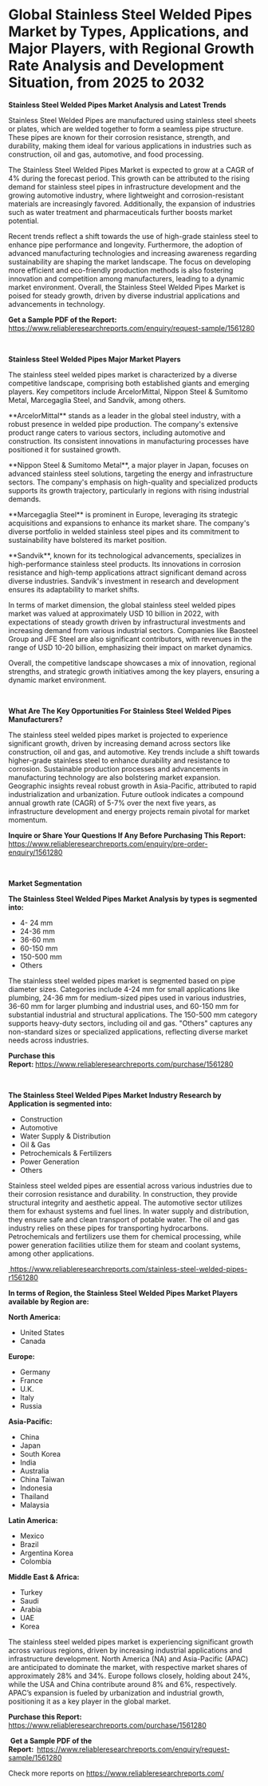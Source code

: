 <p><h1>Global Stainless Steel Welded Pipes Market by Types, Applications, and Major Players, with Regional Growth Rate Analysis and Development Situation, from 2025 to 2032</h1></p><p><strong>Stainless Steel Welded Pipes Market Analysis and Latest Trends</strong></p>
<p><p>Stainless Steel Welded Pipes are manufactured using stainless steel sheets or plates, which are welded together to form a seamless pipe structure. These pipes are known for their corrosion resistance, strength, and durability, making them ideal for various applications in industries such as construction, oil and gas, automotive, and food processing.</p><p>The Stainless Steel Welded Pipes Market is expected to grow at a CAGR of 4% during the forecast period. This growth can be attributed to the rising demand for stainless steel pipes in infrastructure development and the growing automotive industry, where lightweight and corrosion-resistant materials are increasingly favored. Additionally, the expansion of industries such as water treatment and pharmaceuticals further boosts market potential. </p><p>Recent trends reflect a shift towards the use of high-grade stainless steel to enhance pipe performance and longevity. Furthermore, the adoption of advanced manufacturing technologies and increasing awareness regarding sustainability are shaping the market landscape. The focus on developing more efficient and eco-friendly production methods is also fostering innovation and competition among manufacturers, leading to a dynamic market environment. Overall, the Stainless Steel Welded Pipes Market is poised for steady growth, driven by diverse industrial applications and advancements in technology.</p></p>
<p><strong>Get a Sample PDF of the Report:&nbsp;</strong> <a href="https://www.reliableresearchreports.com/enquiry/request-sample/1561280?utm_campaign=3573&utm_medium=2&utm_source=Github&utm_content=ia&utm_term=31032025&utm_id=stainless-steel-welded-pipes">https://www.reliableresearchreports.com/enquiry/request-sample/1561280</a></p>
<p>&nbsp;</p>
<p><strong>Stainless Steel Welded Pipes Major Market Players</strong></p>
<p><p>The stainless steel welded pipes market is characterized by a diverse competitive landscape, comprising both established giants and emerging players. Key competitors include ArcelorMittal, Nippon Steel & Sumitomo Metal, Marcegaglia Steel, and Sandvik, among others.</p><p>**ArcelorMittal** stands as a leader in the global steel industry, with a robust presence in welded pipe production. The company's extensive product range caters to various sectors, including automotive and construction. Its consistent innovations in manufacturing processes have positioned it for sustained growth.</p><p>**Nippon Steel & Sumitomo Metal**, a major player in Japan, focuses on advanced stainless steel solutions, targeting the energy and infrastructure sectors. The company's emphasis on high-quality and specialized products supports its growth trajectory, particularly in regions with rising industrial demands.</p><p>**Marcegaglia Steel** is prominent in Europe, leveraging its strategic acquisitions and expansions to enhance its market share. The company's diverse portfolio in welded stainless steel pipes and its commitment to sustainability have bolstered its market position.</p><p>**Sandvik**, known for its technological advancements, specializes in high-performance stainless steel products. Its innovations in corrosion resistance and high-temp applications attract significant demand across diverse industries. Sandvik's investment in research and development ensures its adaptability to market shifts.</p><p>In terms of market dimension, the global stainless steel welded pipes market was valued at approximately USD 10 billion in 2022, with expectations of steady growth driven by infrastructural investments and increasing demand from various industrial sectors. Companies like Baosteel Group and JFE Steel are also significant contributors, with revenues in the range of USD 10-20 billion, emphasizing their impact on market dynamics. </p><p>Overall, the competitive landscape showcases a mix of innovation, regional strengths, and strategic growth initiatives among the key players, ensuring a dynamic market environment.</p></p>
<p>&nbsp;</p>
<p><strong>What Are The Key Opportunities For Stainless Steel Welded Pipes Manufacturers?</strong></p>
<p><p>The stainless steel welded pipes market is projected to experience significant growth, driven by increasing demand across sectors like construction, oil and gas, and automotive. Key trends include a shift towards higher-grade stainless steel to enhance durability and resistance to corrosion. Sustainable production processes and advancements in manufacturing technology are also bolstering market expansion. Geographic insights reveal robust growth in Asia-Pacific, attributed to rapid industrialization and urbanization. Future outlook indicates a compound annual growth rate (CAGR) of 5-7% over the next five years, as infrastructure development and energy projects remain pivotal for market momentum.</p></p>
<p><strong>Inquire or Share Your Questions If Any Before Purchasing This Report:</strong> <a href="https://www.reliableresearchreports.com/enquiry/pre-order-enquiry/1561280?utm_campaign=3573&utm_medium=2&utm_source=Github&utm_content=ia&utm_term=31032025&utm_id=stainless-steel-welded-pipes">https://www.reliableresearchreports.com/enquiry/pre-order-enquiry/1561280</a></p>
<p>&nbsp;</p>
<p><strong>Market Segmentation</strong></p>
<p><strong>The Stainless Steel Welded Pipes Market Analysis by types is segmented into:</strong></p>
<p><ul><li>4- 24 mm</li><li>24-36 mm</li><li>36-60 mm</li><li>60-150 mm</li><li>150-500 mm</li><li>Others</li></ul></p>
<p><p>The stainless steel welded pipes market is segmented based on pipe diameter sizes. Categories include 4-24 mm for small applications like plumbing, 24-36 mm for medium-sized pipes used in various industries, 36-60 mm for larger plumbing and industrial uses, and 60-150 mm for substantial industrial and structural applications. The 150-500 mm category supports heavy-duty sectors, including oil and gas. "Others" captures any non-standard sizes or specialized applications, reflecting diverse market needs across industries.</p></p>
<p><strong>Purchase this Report:&nbsp;</strong><a href="https://www.reliableresearchreports.com/purchase/1561280?utm_campaign=3573&utm_medium=2&utm_source=Github&utm_content=ia&utm_term=31032025&utm_id=stainless-steel-welded-pipes">https://www.reliableresearchreports.com/purchase/1561280</a></p>
<p>&nbsp;</p>
<p><strong>The Stainless Steel Welded Pipes Market Industry Research by Application is segmented into:</strong></p>
<p><ul><li>Construction</li><li>Automotive</li><li>Water Supply & Distribution</li><li>Oil & Gas</li><li>Petrochemicals & Fertilizers</li><li>Power Generation</li><li>Others</li></ul></p>
<p><p>Stainless steel welded pipes are essential across various industries due to their corrosion resistance and durability. In construction, they provide structural integrity and aesthetic appeal. The automotive sector utilizes them for exhaust systems and fuel lines. In water supply and distribution, they ensure safe and clean transport of potable water. The oil and gas industry relies on these pipes for transporting hydrocarbons. Petrochemicals and fertilizers use them for chemical processing, while power generation facilities utilize them for steam and coolant systems, among other applications.</p></p>
<p><a href="https://www.reliableresearchreports.com/stainless-steel-welded-pipes-r1561280?utm_campaign=3573&utm_medium=2&utm_source=Github&utm_content=ia&utm_term=31032025&utm_id=stainless-steel-welded-pipes">&nbsp;https://www.reliableresearchreports.com/stainless-steel-welded-pipes-r1561280</a></p>
<p><strong>In terms of Region, the Stainless Steel Welded Pipes Market Players available by Region are:</strong></p>
<p>
    <p> <strong> North America: </strong>
        <ul>
            <li>United States</li>
            <li>Canada</li>
        </ul>
        </p> 
    <p> <strong> Europe: </strong>
        <ul>
            <li>Germany</li>
            <li>France</li>
            <li>U.K.</li>
            <li>Italy</li>
            <li>Russia</li>
        </ul>
        </p> 
    <p> <strong> Asia-Pacific: </strong>
        <ul>
            <li>China</li>
            <li>Japan</li>
            <li>South Korea</li>
            <li>India</li>
            <li>Australia</li>
            <li>China Taiwan</li>
            <li>Indonesia</li>
            <li>Thailand</li>
            <li>Malaysia</li>
        </ul>
        </p> 
    <p> <strong> Latin America: </strong>
        <ul>
            <li>Mexico</li>
            <li>Brazil</li>
            <li>Argentina Korea</li>
            <li>Colombia</li>
        </ul>
        </p> 
    <p> <strong> Middle East & Africa: </strong>
        <ul>
            <li>Turkey</li>
            <li>Saudi</li>
            <li>Arabia</li>
            <li>UAE</li>
            <li>Korea</li>
        </ul>
    </p>
    </p>
<p><p>The stainless steel welded pipes market is experiencing significant growth across various regions, driven by increasing industrial applications and infrastructure development. North America (NA) and Asia-Pacific (APAC) are anticipated to dominate the market, with respective market shares of approximately 28% and 34%. Europe follows closely, holding about 24%, while the USA and China contribute around 8% and 6%, respectively. APAC’s expansion is fueled by urbanization and industrial growth, positioning it as a key player in the global market.</p></p>
<p><strong>Purchase this Report: </strong><a href="https://www.reliableresearchreports.com/purchase/1561280?utm_campaign=3573&utm_medium=2&utm_source=Github&utm_content=ia&utm_term=31032025&utm_id=stainless-steel-welded-pipes">https://www.reliableresearchreports.com/purchase/1561280</a></p>
<p>&nbsp;<strong>Get a Sample PDF of the Report:&nbsp;&nbsp;</strong><a href="https://www.reliableresearchreports.com/enquiry/request-sample/1561280?utm_campaign=3573&utm_medium=2&utm_source=Github&utm_content=ia&utm_term=31032025&utm_id=stainless-steel-welded-pipes">https://www.reliableresearchreports.com/enquiry/request-sample/1561280</a></p>
<p><strong></strong></p>
<p>Check more reports on <a href="https://www.reliableresearchreports.com/?utm_campaign=3573&utm_medium=2&utm_source=Github&utm_content=ia&utm_term=31032025&utm_id=stainless-steel-welded-pipes">https://www.reliableresearchreports.com/</a></p>